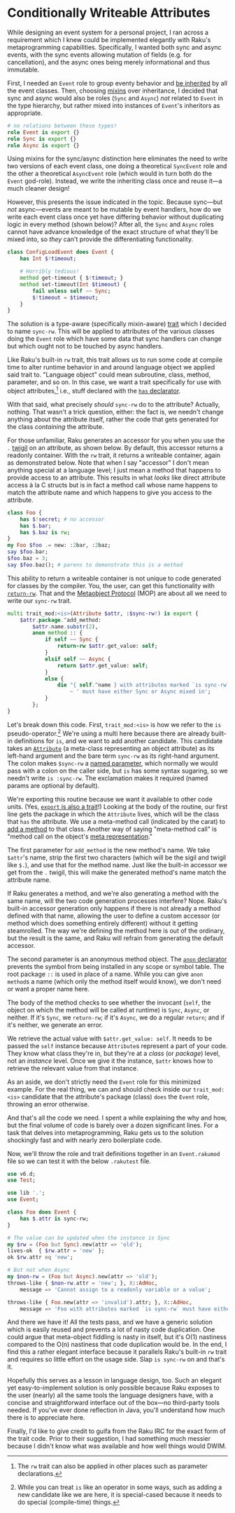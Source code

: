 Conditionally Writeable Attributes
==================================

While designing an event system for a personal project, I ran across a requirement
which I knew could be implemented elegantly with Raku's metaprogramming capabilities.
Specifically, I wanted both sync and async events, with the sync events allowing
mutation of fields (e.g. for cancellation), and the async ones being merely
informational and thus immutable.

First, I needed an `Event` role to group eventy behavior and
[be inherited](https://docs.raku.org/language/typesystem#trait_does) by all the
event classes. Then, choosing [mixins](https://docs.raku.org/syntax/Mixins) over
inheritance, I decided that sync and async would also be roles (`Sync` and `Async`)
*not* related to `Event` in the type hierarchy, but rather mixed into instances of
`Event`'s inheritors as appropriate.

```raku
# no relations between these types!
role Event is export {}
role Sync is export {}
role Async is export {} 
```

Using mixins for the sync/async distinction here eliminates the need to write two
versions of each event class, one doing a theoretical `SyncEvent` role and the other
a theoretical `AsyncEvent` role (which would in turn both do the `Event` god-role).
Instead, we write the inheriting class once and reuse it—a much cleaner design!

However, this presents the issue indicated in the topic. Because sync—but *not*
async—events are meant to be mutable by event handlers, how do we write each event
class once yet have differing behavior without duplicating logic in every method
(shown below)? After all, the `Sync` and `Async` roles cannot have advance knowledge
of the exact structure of what they'll be mixed into, so *they* can't provide the
differentiating functionality.

```raku
class ConfigLoadEvent does Event {
    has Int $!timeout;

    # Horribly tedious!
    method get-timeout { $!timeout; }
    method set-timeout(Int $timeout) {
        fail unless self ~~ Sync;
        $!timeout = $timeout;
    }
}
```

The solution is a type-aware (specifically mixin-aware)
[trait](https://docs.raku.org/language/traits) which I decided to name `sync-rw`.
This will be applied to attributes of the various classes doing the `Event` role
which have some data that sync handlers can change but which ought not to be touched
by async handlers.

Like Raku's built-in `rw` trait, this trait allows us to run some code at compile
time to alter runtime behavior in and around language object we applied said trait
to. "Language object" could mean subroutine, class, method, parameter, and so on.
In this case, we want a trait specifically for use with object attributes,[^1]
i.e., stuff declared with the
[`has` declarator](https://docs.raku.org/language/variables#The_has_declarator).

With that said, what precisely *should* `sync-rw` do to the attribute? Actually,
nothing. That wasn't a trick question, either: the fact is, we needn't change
anything about the attribute itself, rather the code that gets generated for the
class *containing* the attribute.

For those unfamiliar, Raku generates an accessor for you when you use the `.` 
[twigil](https://docs.raku.org/language/classtut#Attributes) on an attribute, as
shown below. By default, this accessor returns a readonly container. With the `rw`
trait, it returns a writeable container, again as demonstrated below. Note that
when I say "accessor" I don't mean anything special at a language level; I just
mean a method that happens to provide access to an attribute. This results in what
*looks* like direct attribute access à la C structs but is in fact a method call
whose name happens to match the attribute name and which happens to give you access
to the attribute.

```raku
class Foo {
    has $!secret; # no accessor
    has $.bar;
    has $.baz is rw;
}
my Foo $foo .= new: :2bar, :2baz;
say $foo.bar;
$foo.baz = 3;
say $foo.baz(); # parens to demonstrate this is a method
```

This ability to return a writeable container is not unique to code generated for
classes by the compiler. You, the user, can get this functionality with
[`return-rw`](https://docs.raku.org/syntax/return-rw). That and the
[Metaobject Protocol](https://docs.raku.org/language/mop) (MOP) are about all we
need to write our `sync-rw` trait.

```raku
multi trait_mod:<is>(Attribute $attr, :$sync-rw!) is export {
    $attr.package.^add_method:
        $attr.name.substr(2),
        anon method :: {
            if self ~~ Sync {
                return-rw $attr.get_value: self;
            }
            elsif self ~~ Async {
                return $attr.get_value: self;
            }
            else {
                die "{ self.^name } with attributes marked `is sync-rw`"
                    ~ ' must have either Sync or Async mixed in';
            }
        };
}
```

Let's break down this code. First, `trait_mod:<is>` is how we refer to the `is`
pseudo-operator.[^2] We're using a multi here because there are already built-in
definitions for `is`, and we want to add another candidate. This candidate
takes an [`Attribute`](https://docs.raku.org/type/Attribute) (a meta-class
representing an object attribute) as its left-hand argument and the bare term
`sync-rw` as its right-hand argument. The colon makes `$sync-rw` a
[named parameter](https://docs.raku.org/language/signatures#Positional_vs._named_arguments),
which normally we would pass with a colon on the caller side, but `is` has some
syntax sugaring, so we needn't write `is :sync-rw`. The exclamation makes it
required (named params are optional by default).

We're exporting this routine because we want it available to other code units. (Yes,
[`export` is also a trait](https://docs.raku.org/type/Mu#trait_is_export)!) Looking
at the body of the routine, our first line gets the package in which the `Attribute`
lives, which will be the class that `has` the attribute. We use a meta-method call
(indicated by the carat) to [add a method](https://docs.raku.org/routine/add_method)
to that class. Another way of saying "meta-method call" is "method call on the
object's [meta representation](https://docs.raku.org/type/Metamodel/ClassHOW)."

The first parameter for `add_method` is the new method's name. We take `$attr`'s
name, strip the first two characters (which will be the sigil and twigil like `$.`),
and use that for the method name. Just like the built-in accessor we get from the `.`
twigil, this will make the generated method's name match the attribute name.

If Raku generates a method, and we're also generating a method with the same name,
will the two code generation processes interfere? Nope. Raku's built-in accessor
generation only happens if there is not already a method defined with that name,
allowing the user to define a custom accessor (or method which does something entirely
different) without it getting steamrolled. The way we're defining the method here is
out of the ordinary, but the result is the same, and Raku will refrain from generating
the default accessor.

The second parameter is an anonymous method object. The
[`anon` declarator](https://docs.raku.org/syntax/anon) prevents the symbol from being
installed in any scope or symbol table. The root package `::` is used in place of a
name. While you can give `anon method`s a name (which only the method itself would
know), we don't need or want a proper name here.

The body of the method checks to see whether the invocant (`self`, the object on
which the method will be called at runtime) is `Sync`, `Async`, or neither. If it's
`Sync`, we `return-rw`; if it's `Async`, we do a regular `return`; and if it's
neither, we generate an error.

We retrieve the actual value with `$attr.get_value: self`. It needs to be passed
the `self` instance because `Attribute`s represent a part of your code. They know
what class they're in, but they're at a *class* (or *package*) level, not an *instance*
level. Once we give it the instance, `$attr` knows how to retrieve the relevant
value from that instance.

As an aside, we don't strictly need the `Event` role for this minimized example.
For the real thing, we can and should check inside our `trait_mod:<is>` candidate
that the attribute's package (class) `does` the `Event` role, throwing an error
otherwise.

And that's all the code we need. I spent a while explaining the why and how, but the
final volume of code is barely over a dozen significant lines. For a task that delves
into metaprogramming, Raku gets us to the solution shockingly fast and with nearly zero
boilerplate code.

Now, we'll throw the role and trait definitions together in an `Event.rakumod` file so
we can test it with the below `.rakutest` file.

```raku
use v6.d;
use Test;

use lib '.';
use Event;

class Foo does Event {
    has $.attr is sync-rw;
}

# The value can be updated when the instance is Sync
my $rw = (Foo but Sync).new(attr => 'old');
lives-ok  { $rw.attr = 'new' };
ok $rw.attr eq 'new';

# But not when Async
my $non-rw = (Foo but Async).new(attr => 'old');
throws-like { $non-rw.attr = 'new'; }, X::AdHoc,
    message => 'Cannot assign to a readonly variable or a value';

throws-like { Foo.new(attr => 'invalid').attr; }, X::AdHoc,
    message => 'Foo with attributes marked `is sync-rw` must have either Sync or Async mixed in';
```

And there we have it! All the tests pass, and we have a generic solution which is
easily reused and prevents a lot of nasty code duplication. One could argue that
meta-object fiddling is nasty in itself, but it's O(1) nastiness compared to the
O(n) nastiness that code duplication would be. In the end, I find this a rather
elegant interface because it parallels Raku's built-in `rw` trait and requires
so little effort on the usage side. Slap `is sync-rw` on and that's it.

Hopefully this serves as a lesson in language design, too. Such an elegant yet
easy-to-implement solution is only possible because Raku exposes to the user
(nearly) all the same tools the language designers have, with a concise and
straightforward interface out of the box—no third-party tools needed. If you've
ever done reflection in Java, you'll understand how much there is to appreciate
here.

Finally, I'd like to give credit to guifa from the Raku IRC for the exact form
of the trait code. Prior to their suggestion, I had something much messier
because I didn't know what was available and how well things would DWIM.

[^1]: The `rw` trait can also be applied in other places such as parameter
declarations.

[^2]: While you can treat `is` like an operator in some ways, such as adding
a new candidate like we are here, it is special-cased because it needs to do
special (compile-time) things.
